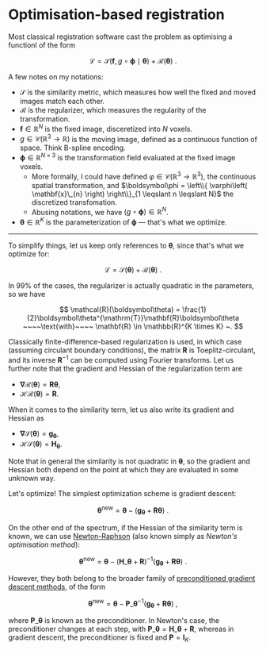 # Optimisation-based registration

Most classical registration software cast the problem as optimising a functionl of the form

$$
\mathcal{L} = \mathcal{S}\left(\mathbf{f}, g\circ\boldsymbol\phi ~\mid~ \boldsymbol\theta\right) + \mathcal{R}(\boldsymbol\theta) ~.
$$

A few notes on my notations:
- $\mathcal{S}$ is the similarity metric, which measures how well the fixed and moved images match each other.
- $\mathcal{R}$ is the regularizer, which measures the regularity of the transformation.
- $\mathbf{f} \in \mathbb{R}^N$ is the fixed image, disceretized into $N$ voxels.
- $g \in \mathcal{C}\left(\mathbb{R}^3 \rightarrow \mathbb{R}\right)$ is the moving image, defined as a continuous function of space. Think B-spline encoding.
- $\boldsymbol\phi \in \mathbb{R}^{N \times 3}$ is the transformation field evaluated at the fixed image voxels.
  - More formally, I could have defined $\varphi \in \mathcal{C}\left(\mathbb{R}^3 \rightarrow \mathbb{R}^3\right)$, the continuous spatial transformation, 
    and $\boldsymbol\phi = \left\\{ \varphi\left( \mathbf{x}\_{n} \right) \right\\}_{1 \leqslant n \leqslant N}$ the discretized transfomation.
  - Abusing notations, we have $\left(g\circ\boldsymbol\phi\right) \in \mathbb{R}^N$.
- $\boldsymbol\theta \in \mathbb{R}^K$ is the parameterization of $\boldsymbol\phi$ &mdash; that's what we optimize.

---

To simplify things, let us keep only references to $\boldsymbol\theta$, since that's what we optimize for:

$$
\mathcal{L} = \mathcal{S}\left(\boldsymbol\theta\right) + \mathcal{R}(\boldsymbol\theta) ~.
$$

In 99% of the cases, the regularizer is actually quadratic in the parameters, so we have 

$$
 \mathcal{R}(\boldsymbol\theta) = \frac{1}{2}\boldsymbol\theta^{\mathrm{T}}\mathbf{R}\boldsymbol\theta ~~~~\text{with}~~~~ \mathbf{R} \in \mathbb{R}^{K \times K} ~.
$$

Classically finite-difference-based regularization is used, in which case (assuming circulant boundary conditions), the matrix $\mathbf{R}$ is Toeplitz-circulant, and its inverse $\mathbf{R}^{-1}$ can be computed using Fourier transforms. Let us further note that the gradient and Hessian of the regularization term are
- $\boldsymbol\nabla\mathcal{R}(\boldsymbol\theta) = \mathbf{R}\boldsymbol\theta$,
- $\mathcal{H}\mathcal{R}(\boldsymbol\theta) = \mathbf{R}$.

When it comes to the similarity term, let us also write its gradient and Hessian as
- $\boldsymbol\nabla\mathcal{S}(\boldsymbol\theta) = \mathbf{g}_{\boldsymbol\theta}$,
- $\mathcal{H}\mathcal{S}(\boldsymbol\theta) = \mathbf{H}_{\boldsymbol\theta}$.

Note that in general the similarity is not quadratic in $\boldsymbol\theta$, so the gradient and Hessian both depend on the point at which they are evaluated in some unknown way.

Let's optimize! The simplest optimization scheme is gradient descent:

$$
\boldsymbol\theta^{\text{new}} = \boldsymbol\theta - \left(\mathbf{g}_{\boldsymbol\theta} + \mathbf{R}\boldsymbol\theta\right) ~.
$$

On the other end of the spectrum, if the Hessian of the similarity term is known, we can use [Newton-Raphson](https://en.wikipedia.org/wiki/Newton%27s_method_in_optimization) (also known simply as _Newton's optimisation method_):

$$
\boldsymbol\theta^{\text{new}} = \boldsymbol\theta - \left(\mathbf{H}\_{\boldsymbol\theta} + \mathbf{R}\right)^{-1}\left(\mathbf{g}_{\boldsymbol\theta} + \mathbf{R}\boldsymbol\theta\right) ~.
$$

However, they both belong to the broader family of [preconditioned gradient descent methods](https://en.wikipedia.org/wiki/Preconditioner#Preconditioning_in_optimization), of the form

$$
\boldsymbol\theta^{\text{new}} = \boldsymbol\theta - \mathbf{P}\_{\boldsymbol\theta}^{-1}\left(\mathbf{g}_{\boldsymbol\theta} + \mathbf{R}\boldsymbol\theta\right) ~,
$$

where $\mathbf{P}\_{\boldsymbol\theta}$ is known as the preconditioner. In Newton's case, the preconditioner changes at each step, with $\mathbf{P}\_{\boldsymbol\theta} = \mathbf{H}\_{\boldsymbol\theta} + \mathbf{R}$, whereas in gradient descent, the preconditioner is fixed and $\mathbf{P} = \mathbf{I}_K$.
